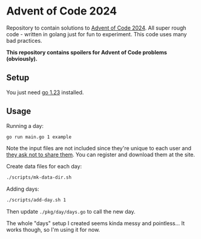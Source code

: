 # Advent of Code 2024
Repository to contain solutions to [Advent of Code 2024](https://adventofcode.com/2024). All
super rough code - written in golang just for fun to experiment. This code
uses many bad practices.

**This repository contains spoilers for Advent of Code problems (obviously).**

## Setup

You just need [go 1.23](https://go.dev/) installed.

## Usage
Running a day:
```bash
go run main.go 1 example
```

Note the input files are not included
since they're unique to each user and [they ask not to share them](https://adventofcode.com/2024/about#faq_copying). You can register and download them at the site.

Create data files for each day:
```bash
./scripts/mk-data-dir.sh
```

Adding days:
```bash
./scripts/add-day.sh 1
```
Then update `./pkg/day/days.go` to call the new day.

The whole "days" setup I created seems kinda messy and pointless... It works though, so I'm using it for now.
